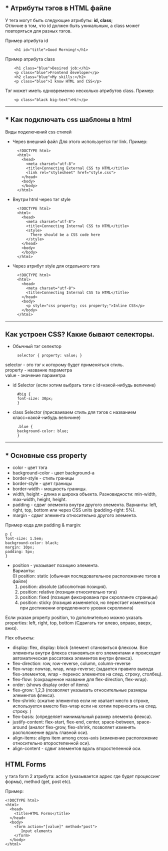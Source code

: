 
<h2>* Атрибуты тэгов в HTML файле</h2>
У тега могут быть следующие атрибуты: <b>id, class</b>; <br>
Отличие в том, что id должен быть уникальным, а class может повторяться для разных тэгов. <br>

Пример атрибута id

        <h1 id="title">Good Morning!</h1>

Пример атрибута class 

        <h1 class="blue">Desired job:</h1>
        <p class="blue">Frontend developer</p>
        <h2 class="blue">My skills:</h2>
        <p class="blue">I know HTML and CSS</p>

Тэг может иметь одновременно несколько атрибутов class. Пример:

        <p class="black big-text">Hi!</p>

---
<h2>* Как подключать css шаблоны в html</h2>

Виды подключений css стилей

* Через внешний файл
Для этого используется тэг link. Пример:

        <!DOCTYPE html>
        <html>
          <head>
            <meta charset="utf-8">
            <title>Connecting External CSS to HTML</title>
            <link rel="stylesheet" href="style.css">
          </head>
          <body>
          </body>
        </html>

* Внутри html через тэг style

        <!DOCTYPE html>
        <html>
          <head>
            <meta charset="utf-8">
            <title>Connecting Internal CSS to HTML</title>
            <style>
              There should be a CSS code here
            </style>
          </head>
          <body>
          </body>
        </html>

* Через атрибут style для отдельного тэга

        <!DOCTYPE html>
        <html>
          <head>
            <meta charset="utf-8">
            <title>Connecting Internal CSS to HTML</title>
          </head>
          <body>
            <p style="css property; css property;">Inline CSS</p>
          </body>
        </html>

---
<h2>Как устроен CSS? Какие бывают селекторы. </h2>

* Обычный тэг селектор 

        selector { property: value; }
selector - это тэг к которому будет применяться стиль. <br>
property - название параметра <br>
value - значение параметра <br>

* id Selector (если хотим выбрать тэги с id=какой-нибудь величине)
      
  
        #big {
        font-size: 30px;
        }


* class Selector (присваиваем стиль для тэгов с названием класс=какой-нибудь величине)

        .blue {
        background-color: blue;
        }


---
<h2>* Основные css property </h2>

* color - цвет тэга
* background-color - цвет background-а
* border-style - стиль границы
* border-style - цвет границы
* border-width - мощность границы. 
* width, height - длина и широка объекта. Разновидности: min-width, max-width, height, height. 
* padding - сдвиг элемента внутри другого элемента. Варианты: left, right, top, bottom или через CSS units (padding-right: 5%). 
* margin - сдвиг элемента относительно другого элемента. 

Пример кода для padding & margin:

    p {
    font-size: 1.5em;
    background-color: black;
    margin: 10px;
    padding: 5px;
    }

* position - указывает позицию элемента. <br>
Варианты: <br>
  0) position: static (обычная последовательное расположение тэгов в файле)
  1) position: absolute (абсолютная позиция). 
  2) position: relative (позиция относительно тэга)
  3) position: fixed (позиция фиксирована при скроллинге страницы)
  4) position: sticky (позиция изменяется, но перестает изменяться при достижении определенного уровня скроллинга)

Если указан property position, то дополнительно можно указать properties: left, right, top, bottom (Сдвигать тэг влево, вправо, вверх, вниз). 

Flex объекты: <br>
* display: flex, display: block (элемент становиться флексом. Все элементы внутри флекса становяться его элементами и происходит автоматическая рассатовка элементов внутри флекса). 
* flex-direction: row, row-reverse, column, column-reverse
* flex-wrap: nowrap, wrap, wrap-reverse; (задается правило вывода flex-элементов, wrap - перенос элементов на след. строку, столбец). 
* flex-flow: (сокращенное название для flex-direction, flex-wrap). 
* order: (shows display order of items)
* flex-grow: 1,2,3 (позволяет указывать относительные размеры элементов флекса). 
* flex-shrink: (сжатие элементов если не хватает место в строке, используется вместо flex-wrap если не хотим переносить на след. строку. )
* flex-basis: (определяет минимальный размер элемента флекса). 
* justify-content: flex-start, flex-end, center, space-between, space-around (аналог flex-grow, flex-shrink, позволяет изменять расположение вдоль главной оси). 
* align-items: aligns item among cross-axis (изменение расположение относительно второстепенной оси). 
* align-content - сдвиг элементов вдоль второстепенной оси. 

<h2>HTML Forms</h2>
у тэга form 2 атрибута: action (указывается адрес где будет процессинг формы), method (get, post etc).

Пример:
    
    <!DOCTYPE html>
    <html>
      <head>
        <title>HTML Forms</title>
      </head>
      <body>
        <form action="[value]" method="post">
           Input elements
        </form>
      </body>
    </html>






